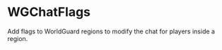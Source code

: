WGChatFlags
===========

Add flags to WorldGuard regions to modify the chat for players inside a region.
